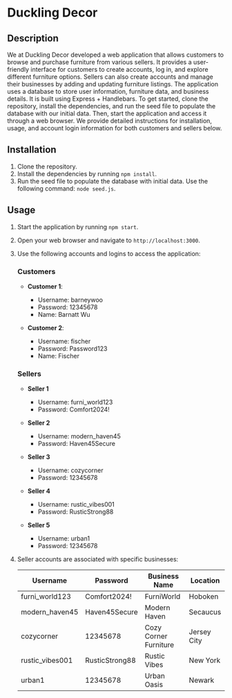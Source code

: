 # Duckling Decor

## Description

We at Duckling Decor developed a web application that allows customers to browse and purchase furniture from various sellers. It provides a user-friendly interface for customers to create accounts, log in, and explore different furniture options. Sellers can also create accounts and manage their businesses by adding and updating furniture listings. The application uses a database to store user information, furniture data, and business details. It is built using Express + Handlebars. To get started, clone the repository, install the dependencies, and run the seed file to populate the database with our initial data. Then, start the application and access it through a web browser. We provide detailed instructions for installation, usage, and account login information for both customers and sellers below.

## Installation

1. Clone the repository.
2. Install the dependencies by running `npm install`.
3. Run the seed file to populate the database with initial data. Use the following command: `node seed.js`.

## Usage

1. Start the application by running `npm start`.
2. Open your web browser and navigate to `http://localhost:3000`.
3. Use the following accounts and logins to access the application:

   ### Customers

   - **Customer 1**:

     - Username: barneywoo
     - Password: 12345678
     - Name: Barnatt Wu

   - **Customer 2**:
     - Username: fischer
     - Password: Password123
     - Name: Fischer

   ### Sellers

   - **Seller 1**

     - Username: furni_world123
     - Password: Comfort2024!

   - **Seller 2**

     - Username: modern_haven45
     - Password: Haven45Secure

   - **Seller 3**

     - Username: cozycorner
     - Password: 12345678

   - **Seller 4**

     - Username: rustic_vibes001
     - Password: RusticStrong88

   - **Seller 5**
     - Username: urban1
     - Password: 12345678

4. Seller accounts are associated with specific businesses:

   | Username        | Password       | Business Name         | Location    |
   | --------------- | -------------- | --------------------- | ----------- |
   | furni_world123  | Comfort2024!   | FurniWorld            | Hoboken     |
   | modern_haven45  | Haven45Secure  | Modern Haven          | Secaucus    |
   | cozycorner      | 12345678       | Cozy Corner Furniture | Jersey City |
   | rustic_vibes001 | RusticStrong88 | Rustic Vibes          | New York    |
   | urban1          | 12345678       | Urban Oasis           | Newark      |
